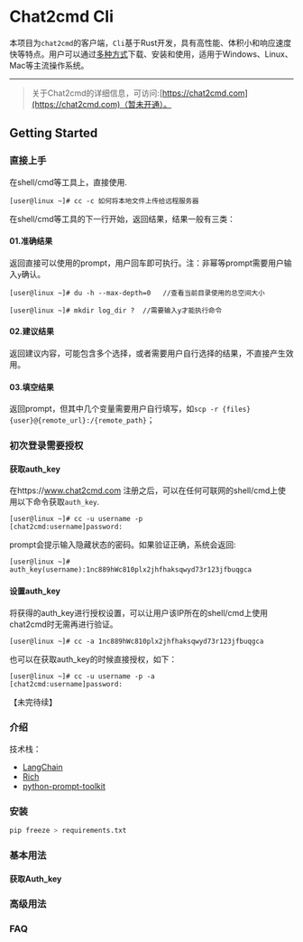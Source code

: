 # Chat2cmd Cli

本项目为`chat2cmd`的客户端，`Cli`基于Rust开发，具有高性能、体积小和响应速度快等特点。用户可以通过[多种方式](#)下载、安装和使用，适用于Windows、Linux、Mac等主流操作系统。

------

> 关于Chat2cmd的详细信息，可访问:[https://chat2cmd.com](https://chat2cmd.com)（暂未开通）。


## Getting Started

### 直接上手

在shell/cmd等工具上，直接使用.

````shell
[user@linux ~]# cc -c 如何将本地文件上传给远程服务器
````

在shell/cmd等工具的下一行开始，返回结果，结果一般有三类：

#### 01.准确结果

返回直接可以使用的prompt，用户回车即可执行。注：非幂等prompt需要用户输入`y`确认。

```shell
[user@linux ~]# du -h --max-depth=0   //查看当前目录使用的总空间大小
```

```shell
[user@linux ~]# mkdir log_dir ?  //需要输入y才能执行命令
```

#### 02.建议结果

返回建议内容，可能包含多个选择，或者需要用户自行选择的结果，不直接产生效用。

#### 03.填空结果

返回prompt，但其中几个变量需要用户自行填写，如`scp -r {files} {user}@{remote_url}:/{remote_path}`；



### 初次登录需要授权

#### 获取auth_key

在https://www.chat2cmd.com 注册之后，可以在任何可联网的shell/cmd上使用以下命令获取`auth_key`.

```shell
[user@linux ~]# cc -u username -p
[chat2cmd:username]password:
```

prompt会提示输入隐藏状态的密码。如果验证正确，系统会返回:

```shell
[user@linux ~]# auth_key(username):1nc889hWc810plx2jhfhaksqwyd73r123jfbuqgca
```



#### 设置auth_key

将获得的auth_key进行授权设置，可以让用户该IP所在的shell/cmd上使用chat2cmd时无需再进行验证。

```shell
[user@linux ~]# cc -a 1nc889hWc810plx2jhfhaksqwyd73r123jfbuqgca
```

也可以在获取auth_key的时候直接授权，如下：

```shell
[user@linux ~]# cc -u username -p -a
[chat2cmd:username]password:
```

【未完待续】

### 介绍

技术栈：

- [LangChain](https://github.com/hwchase17/langchain)
- [Rich](https://github.com/Textualize/rich)
- [python-prompt-toolkit](https://github.com/prompt-toolkit/python-prompt-toolkit)

### 安装

```python
pip freeze > requirements.txt
```


### 基本用法

#### 获取Auth_key

### 高级用法

### FAQ

